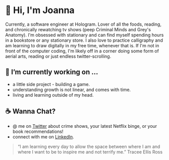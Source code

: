 # :wave: Hi, I'm Joanna 

Currently, a software engineer at Hologram. Lover of all the foods, reading, and chronically rewatching tv shows (peep Criminal Minds and Grey's Anatomy). I'm obsessed with stationary and can find myself spending hours in a bookstore or any stationary store. I also love to practice calligraphy and am learning to draw digitally in my free time, whenever that is. If I'm not in front of the computer coding, I'm likely off in a corner doing some form of aerial arts, reading or just endless twitter-scrolling. 


## 🌱 I’m currently working on ...
  * a little side project - building a game.
  * understanding growth is not linear, and comes with time. 
  * living and learning outside of my head. 


## :coffee: Wanna Chat? 
  * @ me on [Twitter](https://twitter.com/joeyannax) about crime shows, your latest Netflix binge, or your book recommendations!
  * connect with me on [LinkedIn](https://www.linkedin.com/in/joannaylin/).
  
  
  
> “I am learning every day to allow the space between where I am and where I want to be to inspire me and not terrify me.”
> Tracee Ellis Ross
